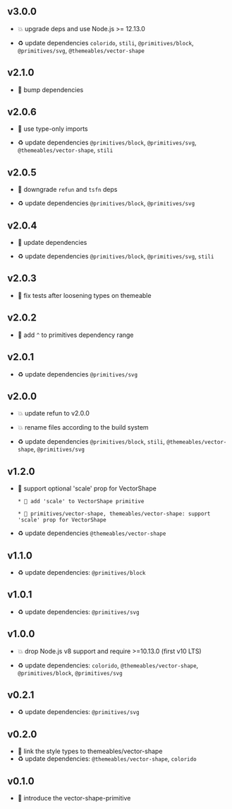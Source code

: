 ## v3.0.0

* 💥 upgrade deps and use Node.js >= 12.13.0

* ♻️ update dependencies `colorido`, `stili`, `@primitives/block`, `@primitives/svg`, `@themeables/vector-shape`

## v2.1.0

* 🌱 bump dependencies

## v2.0.6

* 🐞 use type-only imports

* ♻️ update dependencies `@primitives/block`, `@primitives/svg`, `@themeables/vector-shape`, `stili`

## v2.0.5

* 🐞 downgrade `refun` and `tsfn` deps

* ♻️ update dependencies `@primitives/block`, `@primitives/svg`

## v2.0.4

* 🐞 update dependencies

* ♻️ update dependencies `@primitives/block`, `@primitives/svg`, `stili`

## v2.0.3

* 🐞 fix tests after loosening types on themeable

## v2.0.2

* 🐞 add `^` to primitives dependency range

## v2.0.1

* ♻️ update dependencies `@primitives/svg`

## v2.0.0

* 💥 update refun to v2.0.0

* 💥 rename files according to the build system

* ♻️ update dependencies `@primitives/block`, `stili`, `@themeables/vector-shape`, `@primitives/svg`

## v1.2.0

* 🌱 support optional 'scale' prop for VectorShape

  ```
  * 🚧 add 'scale' to VectorShape primitive
  
  * 🌱 primitives/vector-shape, themeables/vector-shape: support 'scale' prop for VectorShape
  ```

* ♻️ update dependencies `@themeables/vector-shape`

## v1.1.0

* ♻️ update dependencies: `@primitives/block`

## v1.0.1

* ♻️ update dependencies: `@primitives/svg`

## v1.0.0

* 💥 drop Node.js v8 support and require >=10.13.0 (first v10 LTS)

* ♻️ update dependencies: `colorido`, `@themeables/vector-shape`, `@primitives/block`, `@primitives/svg`

## v0.2.1

* ♻️ update dependencies: `@primitives/svg`

## v0.2.0

* 🌱 link the style types to themeables/vector-shape
* ♻️ update dependencies: `@themeables/vector-shape`, `colorido`

## v0.1.0

* 🐣 introduce the vector-shape-primitive
